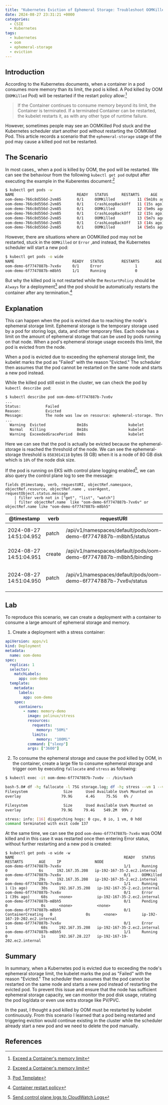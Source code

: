 ```yaml
---
title: "Kubernetes Eviction of Ephemeral Storage: Troubleshoot OOMKilled Pods That Won't Restart"
date: 2024-08-27 23:31:21 +0000
categories:
  - CSIE
  - Kubernetes
tags:
  - kubernetes
  - oom
  - ephemeral-storage
  - eviction
---
```


## Introduction

According to the Kubernetes documents, when a container in a pod consumes more memory than its limit, the pod is killed. A Pod killed by OOM (`OOMKilled` Pod) will be restarted if the restart policy allow:[^1]

> If the Container continues to consume memory beyond its limit, the Container is terminated. If a terminated Container can be restarted, the kubelet restarts it, as with any other type of runtime failure.

However, sometimes people may see an OOMKilled Pod stuck and the Kubernetes scheduler start another pod without restarting the OOMKilled Pod. This article records a scenario that the `ephemeral-storage` usage of the pod may cause a killed pod not be restarted.

## The Scenario

In most cases,, when a pod is killed by OOM, the pod will be restarted. We can see the behaviour from the following `kubectl get pod` output after executing the example in the Kuberentes document:[^1]

```bash
$ kubectl get pods -w
NAME                            READY   STATUS      RESTARTS     AGE
oom-demo-766c8d556d-2vm85       0/1     OOMKilled          11 (5m10s ago)   31m
oom-demo-766c8d556d-2vm85       0/1     CrashLoopBackOff   11 (15s ago)     31m
oom-demo-766c8d556d-2vm85       0/1     OOMKilled          12 (5m9s ago)    36m
oom-demo-766c8d556d-2vm85       0/1     CrashLoopBackOff   12 (15s ago)     36m
oom-demo-766c8d556d-2vm85       0/1     OOMKilled          13 (5m7s ago)    41m
oom-demo-766c8d556d-2vm85       0/1     CrashLoopBackOff   13 (14s ago)     41m
oom-demo-766c8d556d-2vm85       0/1     OOMKilled          14 (5m5s ago)    46m
```

However, there are situations where an OOMKilled pod may not be restarted, stuck in the `OOMKilled` or `Error` ,and instead, the Kubernetes scheduler will start a new pod:

```bash
$ kubectl get pods -o wide
NAME                          READY   STATUS        RESTARTS       AGE     IP               NODE
oom-demo-6f7747887b-7vx6v     0/1     Error               1               68s     192.167.35.208   ip-192-167-35-2.ec2.internal
oom-demo-6f7747887b-m8bh5     1/1     Running             0               1s      192.167.28.227   ip-192-167-19-202.ec2.internal
```

But why the killed pod is not restarted while the `RestartPolicy` should be `Always` for a deployment[^2] and the pod should be automatically restarts the container after any termination.[^3]

## Explanation

This can happen when the pod is evicted due to reaching the node's ephemeral storage limit. Ephemeral storage is the temporary storage used by a pod for storing logs, data, and other temporary files. Each node has a limit on the amount of ephemeral storage that can be used by pods running on that node. When a pod's ephemeral storage usage exceeds this limit, the pod is evicted from the node.

When a pod is evicted due to exceeding the ephemeral storage limit, the kubelet marks the pod as "Failed" with the reason "Evicted." The scheduler then assumes that the pod cannot be restarted on the same node and starts a new pod instead.

While the killed pod still exist in the cluster, we can check the pod by `kubectl describe pod`:

```bash
$ kubectl describe pod oom-demo-6f7747887b-7vx6v
...
Status:           Failed
Reason:           Evicted
Message:          The node was low on resource: ephemeral-storage. Threshold quantity: 8583014118, available: 554332Ki.
...
  Warning  Evicted              8m18s                  kubelet            The node was low on resource: ephemeral-storage. Threshold quantity: 8583014118, available: 554332Ki.
  Normal   Killing              8m18s                  kubelet            Stopping container memory-demo-2-ctr
  Warning  ExceededGracePeriod  8m8s                   kubelet            Container runtime did not kill the pod within specified grace period.
```

Here we can see that the pod is actually be evicted because the ephemeral-storage is reached the threshold of the node. We can see the ephemeral-storage threshold is `8583014118` bytes (8 GB) when it is a node of 80 GB disk which is `10%` of the node disk size.

If the pod is running on EKS with control plane logging enabled[^4], we can also query the control plane log to see the message:

```
fields @timestamp, verb, requestURI, objectRef.namespace, objectRef.resource, objectRef.name , userAgent, requestObject.status.message
    | filter verb not in ["get", "list", "watch"]
    | filter objectRef.name  like "oom-demo-6f7747887b-7vx6v" or objectRef.name like "oom-demo-6f7747887b-m8bh5"
```

| @timestamp              | verb   | requestURI                                                        | objectRef.resource | objectRef.name            | userAgent                                                         | requestObject.status.message                                                                          |
| ----------------------- | ------ | ----------------------------------------------------------------- | ------------------ | ------------------------- | ----------------------------------------------------------------- | ----------------------------------------------------------------------------------------------------- |
| 2024-08-27 14:51:04.952 | patch  | /api/v1/namespaces/default/pods/oom-demo-6f7747887b-m8bh5/status  | pods               | oom-demo-6f7747887b-m8bh5 | kubelet/v1.29.5 (linux/amd64) kubernetes/1109419                  |                                                                                                       |
| 2024-08-27 14:51:04.951 | create | /api/v1/namespaces/default/pods/oom-demo-6f7747887b-m8bh5/binding | pods               | oom-demo-6f7747887b-m8bh5 | kube-scheduler/v1.29.6 (linux/arm64) kubernetes/c978c80/scheduler |                                                                                                       |
| 2024-08-27 14:51:04.950 | patch  | /api/v1/namespaces/default/pods/oom-demo-6f7747887b-7vx6v/status  | pods               | oom-demo-6f7747887b-7vx6v | kubelet/v1.29.5 (linux/amd64) kubernetes/1109419                  | The node was low on resource: ephemeral-storage. Threshold quantity: 8583014118, available: 554332Ki. |

## Lab

To reproduce this scenario, we can create a deployment with a container to consume a large amount of ephemeral storage and memory.

1. Create a deployment with a stress container:

```yaml
apiVersion: apps/v1
kind: Deployment
metadata:
  name: oom-demo
spec:
  replicas: 1
  selector:
    matchLabels:
      app: oom-demo
  template:
    metadata:
      labels:
        app: oom-demo
    spec:
      containers:
        - name: memory-demo
          image: polinux/stress
          resources:
            requests:
              memory: "50Mi"
            limits:
              memory: "100Mi"
          command: ["sleep"]
          args: ["3600"]
```

2. To consume the ephemeral storage and cause the pod killed by OOM, in the container, create a large file to consume ephemeral storage and trigger oom by executing `fallocate` and `stress` as following:

```bash
$ kubectl exec -it oom-demo-6f7747887b-7vx6v -- /bin/bash

bash-5.0# df -h; fallocate -l 75G storage.log; df -h; stress --vm 1 --vm-bytes 250M --vm-hang 1
Filesystem                Size      Used Available Use% Mounted on
overlay                  79.9G      4.4G     75.5G   6% /

Filesystem                Size      Used Available Use% Mounted on
overlay                  79.9G     79.4G    549.2M  99% /

stress: info: [16] dispatching hogs: 0 cpu, 0 io, 1 vm, 0 hdd
command terminated with exit code 137
```

At the same time, we can see the pod `oom-demo-6f7747887b-7vx6v` was OOM killed and in this case it was restarted once then entering Error status, without further restarting and a new pod is created:

```
$ kubectl get pods -o wide -w
NAME                                                 READY   STATUS        RESTARTS       AGE     IP               NODE
oom-demo-6f7747887b-7vx6v                            1/1     Running       0              6s      192.167.35.208   ip-192-167-35-2.ec2.internal
oom-demo-6f7747887b-7vx6v                            0/1     OOMKilled     0              29s     192.167.35.208   ip-192-167-35-2.ec2.internal
oom-demo-6f7747887b-7vx6v                            1/1     Running       1 (1s ago)      30s     192.167.35.208   ip-192-167-35-2.ec2.internal
oom-demo-6f7747887b-7vx6v                            0/1     Error         1 (39s ago)     68s     <none>           ip-192-167-35-2.ec2.internal
oom-demo-6f7747887b-m8bh5                            0/1     Pending       0               0s      <none>           <none>
oom-demo-6f7747887b-m8bh5                            0/1     ContainerCreating   0               0s      <none>           ip-192-167-19-202.ec2.internal
oom-demo-6f7747887b-7vx6v                            0/1     Error               1               68s     192.167.35.208   ip-192-167-35-2.ec2.internal
oom-demo-6f7747887b-m8bh5                            1/1     Running             0               1s      192.167.28.227   ip-192-167-19-202.ec2.internal
```

## Summary

In summary, when a Kubernetes pod is evicted due to exceeding the node's ephemeral storage limit, the kubelet marks the pod as "Failed" with the reason "Evicted." The scheduler then assumes that the pod cannot be restarted on the same node and starts a new pod instead of restarting the evicted pod. To prevent this issue and ensure that the node has sufficient ephemeral storage capacity, we can monitor the pod disk usage, rotating the pod log/data or even use extra storage like PV/PVC.

In the past, I thought a pod killed by OOM must be restarted by kubelet continuously. From this scenario I learned that a pod being restarted and triggering eviction would continue existing in the cluster while the scheduler already start a new pod and we need to delete the pod manually.

## References

[^1]: [Exceed a Container's memory limit](https://kubernetes.io/docs/tasks/configure-pod-container/assign-memory-resource/#exceed-a-container-s-memory-limit)
[^2]: [Pod Template](https://kubernetes.io/docs/concepts/workloads/controllers/deployment/#pod-template)
[^3]: [Container restart policy](https://kubernetes.io/docs/concepts/workloads/pods/pod-lifecycle/#restart-policy)
[^4]: [Send control plane logs to CloudWatch Logs](https://docs.aws.amazon.com/eks/latest/userguide/control-plane-logs.html)
